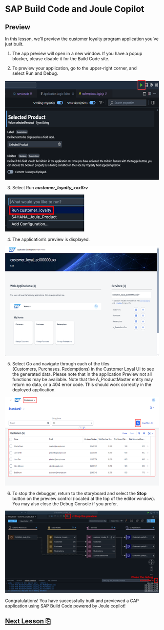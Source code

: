 # SAP Build Code and Joule Copilot

## Preview

In this lesson, we’ll preview the customer loyalty program application
you’ve just built.

1.  The app preview will open in a new window. If you have a popup blocker, please disable it for the Build Code site. 

2.  To preview your application, go to the upper-right corner, and
    select Run and Debug.

<img src="images/image1.png"
style="width:6.5in;height:3.39444in" />

3.  Select Run ***customer_loyalty_xxxSrv***

<img src="images/image2.jpg" />

4.  The application’s preview is displayed.

<img src="images/image3.png"
style="width:6.5in;height:3.74375in" />

5.  Select Go and navigate through each of the tiles
    (Customers, Purchases. Redemptions) in the Customer Loyal UI to see
    the generated data. Please note that in the application Preview not
    all functions may be available. Note that the A_ProductMaster entity may return no data, or a 404 error code. This should work correctly in the deployed application.

<img src="images/image4.png"
style="width:6.5in;height:3.03056in" />

6. To stop the debugger, return to the storyboard and select the **Stop** button on the preview control (located at the top of the editor window). You may also close the Debug Console if you prefer.

<img src="images/image5.jpg" />

Congratulations! You have successfully built and previewed a CAP
application using SAP Build Code powered by Joule copilot!

## [Next Lesson ⎘](../ex2/)

